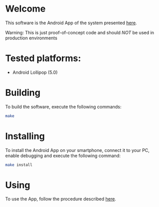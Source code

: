 # Welcome

This software is the Android App of the system presented [here](https://github.com/eriknellessen/user-controlled-decryption-operations/).

Warning: This is just proof-of-concept code and should _NOT_ be used in production environments

# Tested platforms:

* Android Lollipop (5.0)

# Building

To build the software, execute the following commands:

```sh
make
```
# Installing

To install the Android App on your smartphone, connect it to your PC, enable debugging and execute the following command:

```sh
make install
```

# Using

To use the App, follow the procedure described [here](https://github.com/eriknellessen/user-controlled-decryption-operations/#setup).